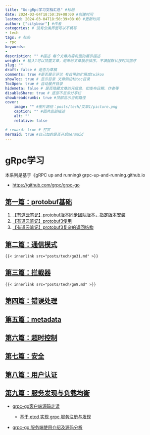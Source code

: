 ```yaml
---
title: "Go-gRpc学习文档汇总" #标题
date: 2024-03-04T18:50:39+08:00 #创建时间
lastmod: 2024-03-04T18:50:39+08:00 #更新时间
author: ["citybear"] #作者
categories: # 没有分类界面可以不填写
- tech
tags: # 标签
- rpc
keywords: 
- 
description: "" #描述 每个文章内容前面的展示描述
weight: # 输入1可以顶置文章，用来给文章展示排序，不填就默认按时间排序
slug: ""
draft: false # 是否为草稿
comments: true #是否展示评论 有自带的扩展成twikoo
showToc: true # 显示目录 文章侧边栏toc目录
TocOpen: true # 自动展开目录
hidemeta: false # 是否隐藏文章的元信息，如发布日期、作者等
disableShare: true # 底部不显示分享栏
showbreadcrumbs: true #顶部显示当前路径
cover:
    image: "" #图片路径：posts/tech/文章1/picture.png
    caption: "" #图片底部描述
    alt: ""
    relative: false

# reward: true # 打赏
mermaid: true #自己加的是否开启mermaid
---
```

# gRpc学习
本系列是基于《gRPC up and running》 grpc-up-and-running.github.io
- https://github.com/grpc/grpc-go

## [第一篇：protobuf基础](https://juejin.cn/post/7191008929986379836)
  1. [【有道云笔记】protobuf版本同步团队版本，指定版本安装](https://note.youdao.com/s/G3wTKpXO)
  2. [【有道云笔记】protobuf3使用](https://note.youdao.com/s/SPZlPj6g)
  3. [【有道云笔记】protobuf3复杂的返回结构](https://note.youdao.com/s/3wnz5C9l)

## [第二篇：通信模式](https://juejin.cn/post/7192793369523781691)
    {{< innerlink src="posts/tech/go31.md" >}}  
## [第三篇：拦截器](https://juejin.cn/post/7196150790367805477)
    {{< innerlink src="posts/tech/go9.md" >}} 
## [第四篇：错误处理](https://juejin.cn/post/7196150790367805477)

## [第五篇：metadata](https://juejin.cn/post/7202409558592782373)

## [第六篇：超时控制](https://juejin.cn/post/7208239217943969847)

## [第七篇：安全](https://juejin.cn/post/7221343753696624699)

## [第八篇：用户认证](https://juejin.cn/post/7229145941399027771)

## [第九篇：服务发现与负载均衡](https://juejin.cn/post/7251231773673406520?searchId=2024030418450865AF567030F7240897BA)
   

- [grpc-go客户端源码走读](https://zhuanlan.zhihu.com/p/616906715)
  - [基于 etcd 实现 grpc 服务注册与发现](https://zhuanlan.zhihu.com/p/623998314)
  
- [grpc-go 服务端使用介绍及源码分析](https://zhuanlan.zhihu.com/p/614986579)

